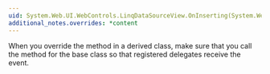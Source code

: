 ```yaml
---
uid: System.Web.UI.WebControls.LinqDataSourceView.OnInserting(System.Web.UI.WebControls.LinqDataSourceInsertEventArgs)
additional_notes.overrides: *content
---
```


<p>When you override the <xref href="System.Web.UI.WebControls.LinqDataSourceView.OnInserting(System.Web.UI.WebControls.LinqDataSourceInsertEventArgs)"></xref> method in a derived class, make sure that you call the <xref href="System.Web.UI.WebControls.LinqDataSourceView.OnInserting(System.Web.UI.WebControls.LinqDataSourceInsertEventArgs)"></xref> method for the base class so that registered delegates receive the event.</p>


